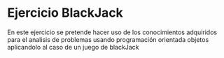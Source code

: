 # Ejercicio BlackJack

En este ejercicio se pretende hacer uso de los conocimientos adquiridos para el analisis de problemas usando programación orientada objetos
aplicandolo al caso de un juego de blackJack 